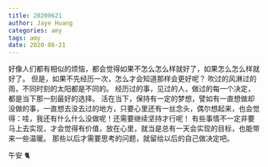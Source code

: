 ```yaml
---
title: 20200621
author: Jaye Huang
categories: amy
tags: amy
date: 2020-06-21
---
```


好像人们都有相似的烦恼，都会觉得如果不怎么怎么样就好了，如果怎么怎么样就好了。
但是，如果不先经历一次，怎么才会知道那样会更好呢？
吹过的风淋过的雨，不同时刻的太阳都是不同的。
经历过的事，见过的人，做过的每一个决定，都是当下那一刻最好的选择。
活在当下，保持有一定的梦想，譬如有一直想做却没做的事，一直想去没去过的地方，只要心里还有一丝念头，偶尔想起来，也会觉得：哇，我还有什么什么没做呢！还需要继续坚持才行呢！
有些事情不一定非要马上去实现，才会觉得有价值，放在心里，就当是总有一天会实现的目标，也能带来一些温暖。
那些以后才需要思考的问题，就留给以后的自己做决定吧。

午安 🐈
